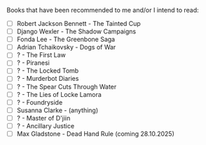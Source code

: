 Books that have been recommended to me and/or I intend to read:
- [ ] Robert Jackson Bennett - The Tainted Cup
- [ ] Django Wexler - The Shadow Campaigns
- [ ] Fonda Lee - The Greenbone Saga
- [ ] Adrian Tchaikovsky - Dogs of War
- [ ] ? - The First Law
- [ ] ? - Piranesi
- [ ] ? - The Locked Tomb
- [ ] ? - Murderbot Diaries
- [ ] ? - The Spear Cuts Through Water
- [ ] ? - The Lies of Locke Lamora
- [ ] ? - Foundryside
- [ ] Susanna Clarke - (anything)
- [ ] ? - Master of D'jiin
- [ ] ? - Ancillary Justice
- [ ] Max Gladstone - Dead Hand Rule (coming 28.10.2025)
